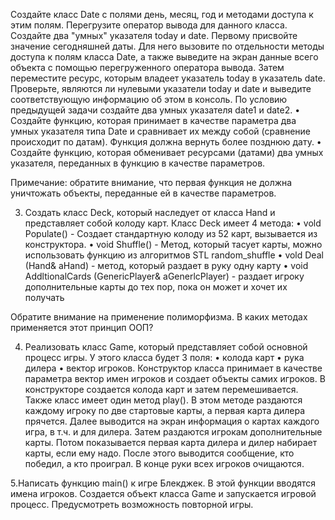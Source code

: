 Создайте класс Date с полями день, месяц, год и методами доступа к этим полям. Перегрузите оператор вывода для данного класса. 
Создайте два "умных" указателя today и date. Первому присвойте значение сегодняшней даты. Для него вызовите по отдельности методы доступа
к полям класса Date, а также выведите на экран данные всего объекта с помощью перегруженного оператора вывода. Затем переместите ресурс, 
которым владеет указатель today в указатель date. Проверьте, являются ли нулевыми указатели today и date и выведите соответствующую информацию 
об этом в консоль.
По условию предыдущей задачи создайте два умных указателя date1 и date2.
• Создайте функцию, которая принимает в качестве параметра два умных указателя типа Date и сравнивает их между собой (сравнение происходит по датам).
Функция должна вернуть более позднюю дату.
• Создайте функцию, которая обменивает ресурсами (датами) два умных указателя, переданных в функцию в качестве параметров.

Примечание: обратите внимание, что первая функция не должна уничтожать объекты, переданные ей в качестве параметров.

3. Создать класс Deck, который наследует от класса Hand и представляет собой колоду карт. Класс Deck имеет 4 метода:
• vold Populate() - Создает стандартную колоду из 52 карт, вызывается из конструктора.
• void Shuffle() - Метод, который тасует карты, можно использовать функцию из алгоритмов STL random_shuffle
• vold Deal (Hand& aHand) - метод, который раздает в руку одну карту
• void AddltionalCards (GenericPlayer& aGenerlcPlayer) - раздает игроку дополнительные карты до тех пор, пока он может и хочет их получать

Обратите внимание на применение полиморфизма. В каких методах применяется этот принцип ООП?

4. Реализовать класс Game, который представляет собой основной процесс игры. У этого класса будет 3 поля:
• колода карт
• рука дилера
• вектор игроков.
Конструктор класса принимает в качестве параметра вектор имен игроков и создает объекты самих игроков. В конструкторе создается колода карт
и затем перемешивается.
Также класс имеет один метод play(). В этом методе раздаются каждому игроку по две стартовые карты, а первая карта дилера прячется. 
Далее выводится на экран информация о картах каждого игра, в т.ч. и для дилера. Затем раздаются игрокам дополнительные карты. 
Потом показывается первая карта дилера и дилер набирает карты, если ему надо. После этого выводится сообщение, кто победил, а кто проиграл. 
В конце руки всех игроков очищаются.

5.Написать функцию main() к игре Блекджек. В этой функции вводятся имена игроков. Создается объект класса Game и запускается игровой процесс. 
Предусмотреть возможность повторной игры.
